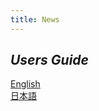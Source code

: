 ```yaml
---
title: News
---
```


## *Users Guide*

[English](/treefrog-framework/user-guide/en/introduction/)  
[日本語](/treefrog-framework/user-guide/jp/introduction/)

